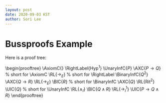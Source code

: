 ```yaml
---
layout: post
date: 2020-09-03 KST
author: Sori Lee
---
```


# Bussproofs Example

Here is a proof tree:

\begin{prooftree}
      \AxiomC{}
      \RightLabel{Hyp$^{1}$}
      \UnaryInfC{$P$}
            \AXC{$P\to Q$} % short for \AxiomC
      \RL{$\to_E$} % short for \RightLabel
      \BinaryInfC{$Q^2$}
                  \AXC{$Q\to R$}
      \RL{$\to_E$}
      \BIC{$R$} % short for \BinaryInfC
                        \AXC{$Q$}
                        \RL{Rit$^2$}
                        \UIC{$Q$} % short for \UnaryInfC
      \RL{$\wedge_I$}
      \BIC{$Q\wedge R$}
      \RL{$\to_I$$^1$}
      \UIC{$P\to Q\wedge R$}
\end{prooftree}
